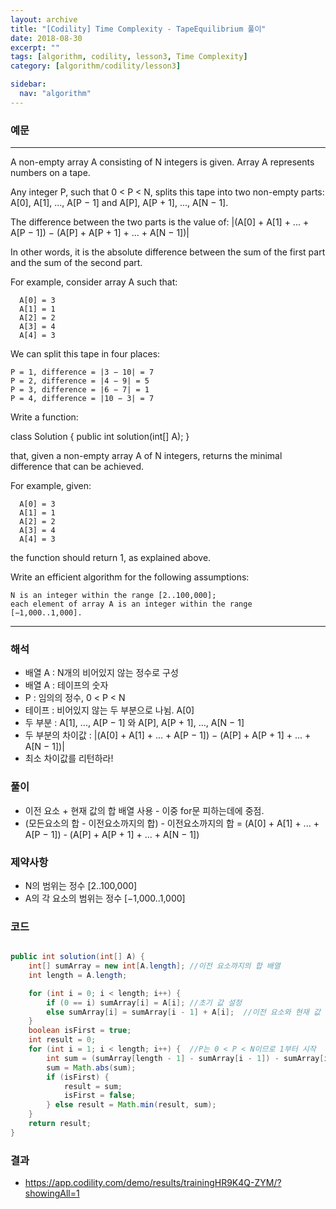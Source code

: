 ```yaml
---
layout: archive
title: "[Codility] Time Complexity - TapeEquilibrium 풀이"
date: 2018-08-30
excerpt: ""
tags: [algorithm, codility, lesson3, Time Complexity]
category: [algorithm/codility/lesson3]

sidebar:
  nav: "algorithm"
---
```


### 예문 
* * *
A non-empty array A consisting of N integers is given. Array A represents numbers on a tape.

Any integer P, such that 0 < P < N, splits this tape into two non-empty parts: A[0], A[1], ..., A[P − 1] and A[P], A[P + 1], ..., A[N − 1].

The difference between the two parts is the value of: |(A[0] + A[1] + ... + A[P − 1]) − (A[P] + A[P + 1] + ... + A[N − 1])|

In other words, it is the absolute difference between the sum of the first part and the sum of the second part.

For example, consider array A such that:
```
  A[0] = 3
  A[1] = 1
  A[2] = 2
  A[3] = 4
  A[4] = 3
```
We can split this tape in four places:
```
P = 1, difference = |3 − 10| = 7 
P = 2, difference = |4 − 9| = 5 
P = 3, difference = |6 − 7| = 1 
P = 4, difference = |10 − 3| = 7 
```
Write a function:

class Solution { public int solution(int[] A); }

that, given a non-empty array A of N integers, returns the minimal difference that can be achieved.

For example, given:
```
  A[0] = 3
  A[1] = 1
  A[2] = 2
  A[3] = 4
  A[4] = 3
```
the function should return 1, as explained above.

Write an efficient algorithm for the following assumptions:
```
N is an integer within the range [2..100,000];
each element of array A is an integer within the range [−1,000..1,000].
```
* * *

### 해석
* 배열 A : N개의 비어있지 않는 정수로 구성
* 배열 A : 테이프의 숫자
* P : 임의의 정수, 0 < P < N
* 테이프 : 비어있지 않는 두 부분으로 나뉨. A[0]
* 두 부분 : A[1], ..., A[P − 1] 와 A[P], A[P + 1], ..., A[N − 1]
* 두 부분의 차이값 : |(A[0] + A[1] + ... + A[P − 1]) − (A[P] + A[P + 1] + ... + A[N − 1])|
* 최소 차이값를 리턴하라!

### 풀이
* 이전 요소 + 현재 값의 합 배열 사용 - 이중 for문 피하는데에 중점.
* (모든요소의 합 - 이전요소까지의 합) - 이전요소까지의 합 = (A[0] + A[1] + ... + A[P − 1]) - (A[P] + A[P + 1] + ... + A[N − 1])

### 제약사항
* N의 범위는 정수 [2..100,000]
* A의 각 요소의 범위는 정수 [−1,000..1,000]

### 코드
``` java

public int solution(int[] A) {
	int[] sumArray = new int[A.length]; //이전 요소까지의 합 배열
	int length = A.length;

	for (int i = 0; i < length; i++) {
		if (0 == i) sumArray[i] = A[i]; //초기 값 설정
		else sumArray[i] = sumArray[i - 1] + A[i];  //이전 요소와 현재 값 더함.
	}
	boolean isFirst = true;
	int result = 0;
	for (int i = 1; i < length; i++) {  //P는 0 < P < N이므로 1부터 시작
		int sum = (sumArray[length - 1] - sumArray[i - 1]) - sumArray[i - 1];
		sum = Math.abs(sum);
		if (isFirst) {
			result = sum;
			isFirst = false;
		} else result = Math.min(result, sum);
	}
	return result;
}
```

### 결과
* https://app.codility.com/demo/results/trainingHR9K4Q-ZYM/?showingAll=1